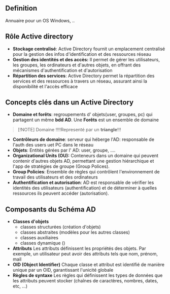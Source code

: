 
## Definition

Annuaire pour un OS Windows, ..

## Rôle Active directory
- **Stockage centralisé**:
	Active Directory fournit un emplacement centralisé pour la gestion des infos d'identification et des ressources réseau
- **Gestion des identités et des accès:**
	Il permet de gérer les utilisateurs, les groupes, les ordinateurs et d'autres objets, en offrant des mécanismes d'authentification et d'autorisation
- **Répartition des services**:
	Active Directory permet la répartition des services et des ressources à travers un réseau, assurant ainsi la disponibilité et l'accès efficace

## Concepts clés dans un Active Directory
- **Domaine et forêts**:
	regroupements d' objets(user, groupes, pc) qui partagent un même **bdd AD**. Une **Forêts** est un ensemble de domaine

> [!NOTE] Domaine
> !!!!Representé par un **triangle**!!!

- **Contrôleurs de domaine**:
	serveur qui héberge l'AD: responsable de l'auth des users uet PC dans le réseau
- **Objets**: 
	Entités gérées par l' AD: user, groupe, ....
- **Organizational Units (OU):**
	Conteneurs dans un domaine qui peuvent contenir d'autres objets AD, permettant une gestion hiérarchique et l'app de stratégies de groupe (Group Polices).
- **Group Policies**:
	Ensemble de règles qui contrôlent l'environnement de travail des utilisateurs et des ordinateurs
- **Authentification et autorisation**: 
	AD est responsable de vérifier les identités des utilisateurs (authentification) et de déterminer  à quelles ressources ils peuvent accéder (autorisation).

## Composants du Schéma AD
- **Classes d'objets**
	- classes structurées (création d'objets)
	- classes abstraites (modèles pour les autres classes)
	- classes auxiliaires 
	- classes dynamique ()
- **Attributs**
	Les attributs définissent les propriétés des objets. Par exemple, un utilisateur peut avoir des attributs tels que nom, prénom, mail
- **OID (Object Identifier)**
	Chaque classe et attribut est identifié de manière unique par un OID, garantissant l'unicité globale
- **Règles de syntaxe**
	Les règles qui définissent les types de données que les attributs peuvent stocker (chaînes de caractères, nombres, dates, etc, ...)